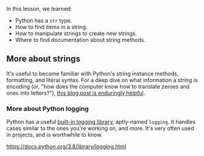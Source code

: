 
In this lesson, we learned:
 - Python has a `str` type.
 - How to find items in a string.
 - How to manipulate strings to create new strings.
 - Where to find documentation about string methods.

## More about strings

It's useful to become familiar with Python's string instance methods, formatting, and literal syntax. For a deep dive on what information a string is encoding (or, "how does the computer know how to translate zeroes and ones into letters?"), [this blog post is enduringly helpful](https://www.joelonsoftware.com/2003/10/08/the-absolute-minimum-every-software-developer-absolutely-positively-must-know-about-unicode-and-character-sets-no-excuses/).

### More about Python logging

Python has a useful [built-in logging library](https://docs.python.org/3.8/library/logging.html), aptly-named `logging`. It handles cases similar
to the ones you're working on, and more. It's very often used in projects, and is worthwhile to know.

https://docs.python.org/3.8/library/logging.html
